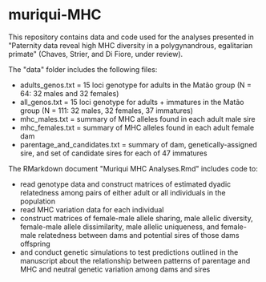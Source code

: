 # muriqui-MHC

This repository contains data and code used for the analyses presented in "Paternity data reveal high MHC diversity in a polygynandrous, egalitarian primate" (Chaves, Strier, and Di Fiore, under review).

The "data" folder includes the following files:
- adults_genos.txt = 15 loci genotype for adults in the Matão group (N = 64: 32 males and 32 females)
- all_genos.txt = 15 loci genotype for adults + immatures in the Matão group (N = 111: 32 males, 32 females, 37 immatures)
- mhc_males.txt = summary of MHC alleles found in each adult male sire
- mhc_females.txt = summary of MHC alleles found in each adult female dam
- parentage_and_candidates.txt = summary of dam, genetically-assigned sire, and set of candidate sires for each of 47 immatures

The RMarkdown document "Muriqui MHC Analyses.Rmd" includes code to:
- read genotype data and construct matrices of estimated dyadic relatedness among pairs of either adult or all individuals in the population
- read MHC variation data for each individual
- construct matrices of female-male allele sharing, male allelic diversity, female-male allele dissimilarity, male allelic uniqueness, and female- male relatedness between dams and potential sires of those dams offspring
- and conduct genetic simulations to test predictions outlined in the manuscript about the relationship between patterns of parentage and MHC and neutral genetic variation among dams and sires


